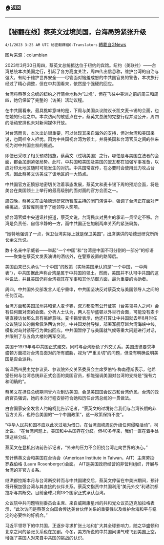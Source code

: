 ###  [:house:返回](README.md)
---


## 【秘翻在线】蔡英文过境美国，台海局势紧张升级
`4/1/2023 3:25 AM UTC 秘密翻譯組G-Translators` [轉載自GNews](https://gnews.org/articles/1064278)

        
图片来源：columbian

2023年3月30日周四，蔡英文总统抵达位于纽约的宾馆。纽约（美联社）——台湾总统本次美国之行，引起了各方高度关注，周四传出信息称，维护台湾的自治与强大，有助于维护世界安全——尽管面对恼羞成怒的中共国官员的警告，本次旅行经过了精心调整，但在中共国看来，依然是个强硬的回应。

台湾将蔡英文总统的纽约之行简单地称为“过境”，但在飞往中美洲之前的周三和周四，她仍保留了完整的（访美）活动议程。

在中共国看来，最具挑衅意味的是，下周与美国众议院议长凯文麦卡锡的会面，也在她的行程之中。本次访问的敏感点在于，蔡英文总统的完整行程并没公开，周四的活动安排也未对新闻媒体开放。

对台湾而言，本次出访很重要，可以体现其来自海外的支持，但对台湾和美国来说，也同样令人担忧。因为中共国视台湾为领土，并将美国和台湾官员之间的往来视为对中共国主权的挑战。

即便已采取了相关预防措施，蔡英文（过境美国）之行，哪怕是与美国立法者的会面，都会加剧紧张局势。此时，中共国和美国及美国的盟友都在加强军事准备，以应对印太地区随时可能发生的对抗。中共国常宣传，在必要时会使用武力攻占台湾。因此蔡英文访美成了该地区的一大热点。

中共国官方正愤怒地密切关注着事态发展，蔡英文和麦卡锡下周的预期会面，将是美台在美国领土上举行的最高级别的面对面的官方会面之一。

周四晚，蔡英文在由哈德逊研究所智库主持的闭门演讲中，强调了台湾正在面对严峻挑战，该智库则授予了她领导人奖项。

据台湾官媒中央通讯社报道，蔡英文说，台湾民众对民主的承诺一贯坚定不移。台湾是负责任、自信冷静的一方，而中共国正在加剧两岸关系的紧张局势。

“她特地强调了一点，保卫台湾实际上就是保卫美国”，出席演讲的哈德逊研究所所长余文乐说。

数十名亲中示威者——举起“一个中国”和“台湾是中国不可分割的一部分”的标语——聚集在蔡英文发表演讲的酒店外，在警察设置的路障后。

美国由来已久承认“一个中国”的政策（实际美国承认的是”一个中国，一中两表”），中共国据此声称台湾是属于中共国的领土。然而，美国并不认可中共国的这种说法，并且美国仍将台湾视其在军事和其他防御方面，最为重要的协助者。

周四，中共国外交部发言人毛宁重申，中共国坚决反对蔡英文与美国领导人之间的任何互动。

台湾方面和美国加州共和党人麦卡锡，双方都没有公开证实（台美领导人之间）会有任何面对面的会面。分析人士认为，两人在华盛顿以外举行会面，可能没有麦卡锡直接访台那么具有挑衅意味。麦卡锡曾表示，他还打算让中共国就去年8月时任众议院议长的南希佩洛西访台时，中共国发射导弹，部署军舰穿越台湾海峡中线，模拟对岛封锁等行为做出回应。中共国暂停了与美国就气候等重大问题进行对话，并限制了与五角大楼的两军交流。

美国于1979年与中共国正式建交，同时与台湾断绝了外交关系。美国法律要求华盛顿方面把对台湾岛面对的所有威胁，视为“严重关切”的问题，但没有明确说明美国是否会派兵。

新泽西州民主党参议员、参议院外交关系委员会主席罗伯特·梅南德斯表示，他希望任何与台湾总统非正式会面的美国官员，都能强调美国对台湾的支持是“强有力和明确的”。

蔡英文在担任总统期间曾六次到访美国，会见美国国会议员和台湾侨民。台湾的政府官员强调，她的本次行程安排符合她和历任台湾总统的一贯做法。

白宫国家安全发言人约翰柯比告诉记者，“蔡英文的过境符合我们与台湾长期的非官方关系，也符合美国的“一个中国政策”，这一政策保持不变”。

“中华人民共和国不应以此次过境为借口，在台湾海峡周边升级任何侵略活动”，柯比说。 “在台湾问题上，美国和中共国存在分歧。但40多年来，我们一直在着手处理这些分歧。”

蔡英文在登机出访前告诉记者，“外来的压力不会阻挠台湾走向世界的决心。”

预计蔡英文会和美国在台协会（American Institute in Taiwan，AIT）主席劳拉·罗森伯格 (Laura Rosenberger)会面。 AIT是美国政府经营的非营利组织，开展与台湾的非官方关系。

继洪都拉斯本月与台湾断交转而与中共国建交后，蔡英文停留在中美洲期间，预计将开展加强台湾与其直接的伙伴关系。蔡英文指责中共国利用“美元外交”利诱洪都拉斯与其断交。目前全球只剩13个国家正式承认台湾。

众议院中共问题特别委员会主席、来自威斯康星州的共和党众议员迈克加拉格表示，“此次访问是蔡英文向国会传达美台伙伴关系的重要性以及维护台海和平与稳定的必要性的好机会。”

习近平领导下的中共国，正逐步寻求扩张土地和扩大其全球影响力，随之华盛顿和北京之间的紧张关系也在加剧。今冬，美方所说的中共国间谍气球飞到美国上空，增强了美国人对来自中共国的挑战的认识。

